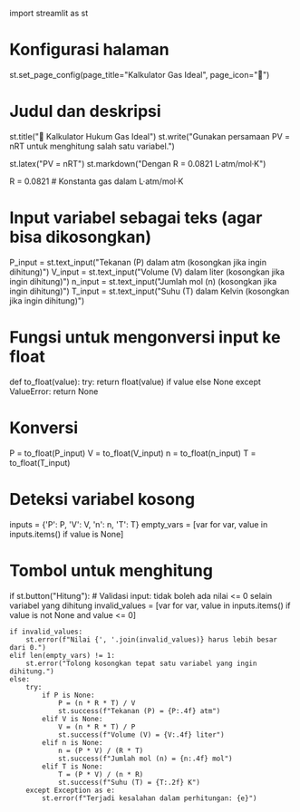 import streamlit as st

# Konfigurasi halaman
st.set_page_config(page_title="Kalkulator Gas Ideal", page_icon="🧪")

# Judul dan deskripsi
st.title("🧪 Kalkulator Hukum Gas Ideal")
st.write("Gunakan persamaan PV = nRT untuk menghitung salah satu variabel.")

st.latex("PV = nRT")
st.markdown("Dengan R = 0.0821 L·atm/mol·K")

R = 0.0821  # Konstanta gas dalam L·atm/mol·K

# Input variabel sebagai teks (agar bisa dikosongkan)
P_input = st.text_input("Tekanan (P) dalam atm (kosongkan jika ingin dihitung)")
V_input = st.text_input("Volume (V) dalam liter (kosongkan jika ingin dihitung)")
n_input = st.text_input("Jumlah mol (n) (kosongkan jika ingin dihitung)")
T_input = st.text_input("Suhu (T) dalam Kelvin (kosongkan jika ingin dihitung)")

# Fungsi untuk mengonversi input ke float
def to_float(value):
    try:
        return float(value) if value else None
    except ValueError:
        return None

# Konversi
P = to_float(P_input)
V = to_float(V_input)
n = to_float(n_input)
T = to_float(T_input)

# Deteksi variabel kosong
inputs = {'P': P, 'V': V, 'n': n, 'T': T}
empty_vars = [var for var, value in inputs.items() if value is None]

# Tombol untuk menghitung
if st.button("Hitung"):
    # Validasi input: tidak boleh ada nilai <= 0 selain variabel yang dihitung
    invalid_values = [var for var, value in inputs.items() if value is not None and value <= 0]
    
    if invalid_values:
        st.error(f"Nilai {', '.join(invalid_values)} harus lebih besar dari 0.")
    elif len(empty_vars) != 1:
        st.error("Tolong kosongkan tepat satu variabel yang ingin dihitung.")
    else:
        try:
            if P is None:
                P = (n * R * T) / V
                st.success(f"Tekanan (P) = {P:.4f} atm")
            elif V is None:
                V = (n * R * T) / P
                st.success(f"Volume (V) = {V:.4f} liter")
            elif n is None:
                n = (P * V) / (R * T)
                st.success(f"Jumlah mol (n) = {n:.4f} mol")
            elif T is None:
                T = (P * V) / (n * R)
                st.success(f"Suhu (T) = {T:.2f} K")
        except Exception as e:
            st.error(f"Terjadi kesalahan dalam perhitungan: {e}")
            
